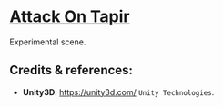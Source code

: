 [Attack On Tapir](https://github.com/cortexarts/Science-lab)
==================================================

Experimental scene.

Credits & references:
--------------------------------------

- **Unity3D**: https://unity3d.com/ `Unity Technologies`.
